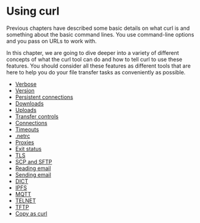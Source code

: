 # Using curl

Previous chapters have described some basic details on what curl is and
something about the basic command lines. You use command-line options and you
pass on URLs to work with.

In this chapter, we are going to dive deeper into a variety of different
concepts of what the curl tool can do and how to tell curl to use these
features. You should consider all these features as different tools that are
here to help you do your file transfer tasks as conveniently as possible.

  * [Verbose](usingcurl/verbose.md)
  * [Version](usingcurl/version.md)
  * [Persistent connections](usingcurl/persist.md)
  * [Downloads](usingcurl/downloads.md)
  * [Uploads](usingcurl/uploads.md)
  * [Transfer controls](usingcurl/transfers.md)
  * [Connections](usingcurl/connections.md)
  * [Timeouts](usingcurl/timeouts.md)
  * [.netrc](usingcurl/netrc.md)
  * [Proxies](usingcurl/proxies.md)
  * [Exit status](usingcurl/returns.md)
  * [TLS](usingcurl/tls.md)
  * [SCP and SFTP](usingcurl/scpsftp.md)
  * [Reading email](usingcurl/reademail.md)
  * [Sending email](usingcurl/smtp.md)
  * [DICT](usingcurl/dict.md)
  * [IPFS](usingcurl/ipfs.md)
  * [MQTT](usingcurl/mqtt.md)
  * [TELNET](usingcurl/telnet.md)
  * [TFTP](usingcurl/tftp.md)
  * [Copy as curl](usingcurl/copyas.md)
